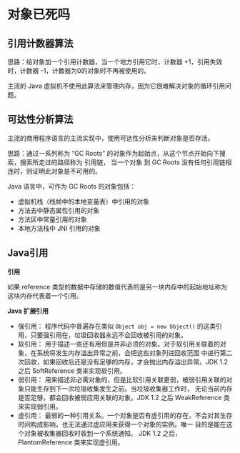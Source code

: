 # 对象已死吗

## 引用计数器算法

思路：给对象加一个引用计数器，当一个地方引用它时，计数器 +1，引用失效时，计数器 -1，计数器为0的对象时不再被使用的。

主流的 Java 虚拟机不使用此算法来管理内存，因为它很难解决对象的循环引用问题。

## 可达性分析算法

主流的商用程序语言的主流实现中，使用可达性分析来判断对象是否存活。

思路：通过一系列称为 “GC Roots” 的对象作为起始点，从这个节点开始向下搜索，搜索所走过的路径称为 引用链， 当一个对象
到 GC Roots 没有任何引用链相连时，则证明此对象是不可用的。

Java 语言中，可作为 GC Roots 的对象包括：
+ 虚拟机栈（栈帧中的本地变量表）中引用的对象
+ 方法去中静态属性引用的对象
+ 方法区中常量引用的对象
+ 本地方法栈中 JNI 引用的对象

## Java引用

**引用**

如果 reference 类型的数据中存储的数值代表的是另一块内存中的起始地址称为这块内存代表着一个引用。

**Java 扩展引用**

+ 强引用： 程序代码中普遍存在类似 `Object obj = new Object()` 的这类引用，只要强引用在，垃圾回收器永远不会回收被引用的对象。
+ 软引用： 用于描述一些还有用但是并非必须的对象。对于软引用关联着的对象，在系统将发生内存溢出异常之前，会把这些对象列进回收范围
    中进行第二次回收，如果回收后还是没有足够的内存，才会抛出内存溢出异常。JDK 1.2之后 SoftReference 类来实现软引用。
+ 弱引用： 用来描述非必需对象的，但是比软引用关联更弱，被弱引用关联的对象只能生存到下一次垃圾收集发生之前。当垃圾收集器工作时，
    无论当前内存是否足够，都会回收被弱应用关联的对象。JDK 1.2 之后 WeakReference 类来实现弱引用。
+ 虚引用： 最弱的一种引用关系。一个对象是否有虚引用的存在，不会对其生存时间构成影响，也无法通过虚应用来获得一个对象的实例。唯一
    目的是能在这个对象被收集器回收时收到一个系统通知。 JDK 1.2 之后，PlantomReference 类来实现虚引用。

## 